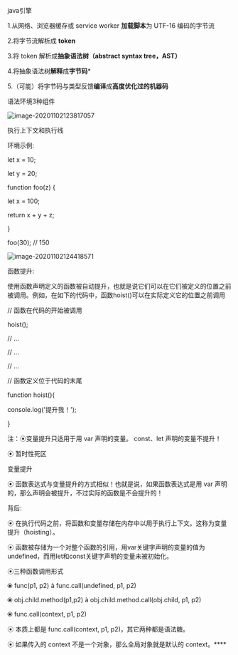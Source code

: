 java引擎

1.从网络、浏览器缓存或 service worker **加载脚本**为 UTF-16 编码的字节流

2.将字节流解析成 **token**

3.将 token 解析成**抽象语法树（abstract syntax tree，AST）**

4.将抽象语法树**解释**成**字节码***

5.（可能）将字节码与类型反馈**编译**成**高度优化过的机器码**

语法环境3种组件

![image-20201102123817057](C:\Users\41359\AppData\Roaming\Typora\typora-user-images\image-20201102123817057.png)

执行上下文和执行线

环境示例:

let x = 10;

let y = 20;


 function foo(z) {

 let x = 100;

 return x + y + z;

}


 foo(30); // 150

![image-20201102124418571](C:\Users\41359\AppData\Roaming\Typora\typora-user-images\image-20201102124418571.png)



函数提升:

使用函数声明定义的函数被自动提升，也就是说它们可以在它们被定义的位置之前被调用。例如，在如下的代码中，函数hoist()可以在实际定义它的位置之前调用

// 函数在代码的开始被调用

hoist();


 // ...

// ... 

// ...


 // 函数定义位于代码的末尾

function hoist(){

 console.log('提升我！'); 

} 

注：⦿变量提升只适用于用 var 声明的变量。 const、let 声明的变量不提升！

⦿ 暂时性死区

变量提升

⦿ 函数表达式与变量提升的方式相似！也就是说，如果函数表达式是用 var 声明的，那么声明会被提升，不过实际的函数是不会提升的！



背后:

⦿ 在执行代码之前，将函数和变量存储在内存中以用于执行上下文。这称为变量提升（hoisting）。

⦿ 函数被存储为一个对整个函数的引用，用var关键字声明的变量的值为undefined，而用let和const关键字声明的变量未被初始化。



⦿三种函数调用形式

⦿ func(p1, p2)  à func.call(undefined, p1, p2)

⦿ obj.child.method(p1,p2) à obj.child.method.call(obj.child, p1, p2)

⦿ func.call(context, p1, p2)

⦿ 本质上都是 func.call(context, p1, p2)，其它两种都是语法糖。 

⦿ 如果传入的 context 不是一个对象，那么全局对象就是默认的 context。****

